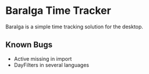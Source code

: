Baralga Time Tracker
====================
Baralga is a simple time tracking solution for the desktop.


Known Bugs
---------------------
* Active missing in import
* DayFilters in several languages
